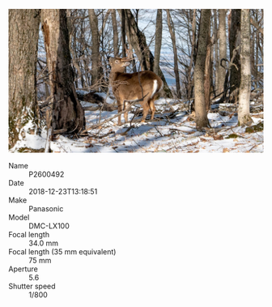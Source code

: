 [![P2600492](/photos/hd/P2600492.jpg)](/photos/full/P2600492.jpg?raw=true)

<dl>
  <dt>Name</dt>
  <dd>P2600492</dd>
  <dt>Date</dt>
  <dd>2018-12-23T13:18:51</dd>
  <dt>Make</dt>
  <dd>Panasonic</dd>
  <dt>Model</dt>
  <dd>DMC-LX100</dd>
  <dt>Focal length</dt>
  <dd>34.0 mm</dd>
  <dt>Focal length (35 mm equivalent)</dt>
  <dd>75 mm</dd>
  <dt>Aperture</dt>
  <dd>5.6</dd>
  <dt>Shutter speed</dt>
  <dd>1/800</dd>
</dl>
